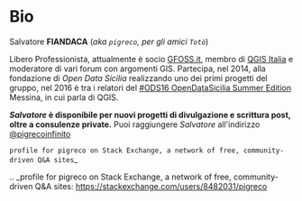 # Bio

Salvatore **FIANDACA** (_aka `pigreco`, per gli amici `Totò`_)

Libero Professionista, attualmente è socio [GFOSS.it](http://gfoss.it/), membro di [QGIS Italia](https://www.facebook.com/qgis.it/) e moderatore di vari forum con argomenti GIS. Partecipa, nel 2014, alla fondazione di _Open Data Sicilia_ realizzando uno dei primi progetti del gruppo, nel 2016 è tra i relatori del [#ODS16 OpenDataSicilia Summer Edition](http://ods16.opendatasicilia.it/) Messina, in cui parla di QGIS.

**_Salvatore_ è disponibile per nuovi progetti di divulgazione e scrittura post, oltre a consulenze private.** Puoi raggiungere _Salvatore_ all'indirizzo [@pigrecoinfinito](https://pigrecoinfinito.wordpress.com/dove-mi-trovo/)

`profile for pigreco on Stack Exchange, a network of free,
community-driven Q&A sites`_

.. _profile for pigreco on Stack Exchange, a network of free, community-driven Q&A sites: https://stackexchange.com/users/8482031/pigreco
